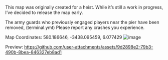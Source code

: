 This map was originally created for a heist. While it’s still a work in progress, I’ve decided to release the map early.

The army guards who previously engaged players near the pier have been removed,  (terminal.ymt)
Please report any crashes you experience.


Map Coordinates: 580.186646, -3438.095459, 6.077429
![image](https://github.com/user-attachments/assets/4ee763b8-2e1a-4eea-9ff0-09d48bf6956c)

Preview:
https://github.com/user-attachments/assets/9d2898e2-79b3-490b-8bea-846327eb8ad1

